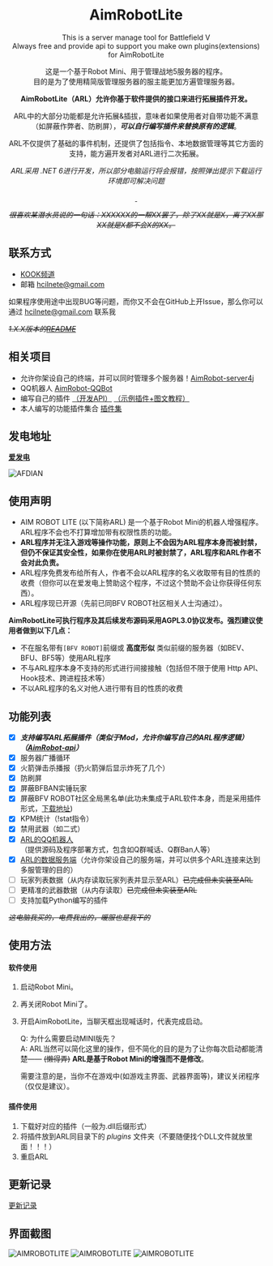 <div align="center">

# AimRobotLite
This is a server manage tool for Battlefield V  
Always free and provide api to support you make own plugins(extensions) for AimRobotLite

这是一个基于Robot Mini、用于管理战地5服务器的程序。  
目的是为了使用精简版管理服务器的服主能更加方遍管理服务器。  

**AimRobotLite（ARL）允许你基于软件提供的接口来进行拓展插件开发。**

ARL中的大部分功能都是允许拓展&插拔，意味者如果使用者对自带功能不满意（如屏蔽作弊者、防刷屏），***可以自行编写插件来替换原有的逻辑***。  

ARL不仅提供了基础的事件机制，还提供了包括指令、本地数据管理等其它方面的支持，能方遍开发者对ARL进行二次拓展。

*ARL采用 .NET 6进行开发，所以部分电脑运行将会报错，按照弹出提示下载运行环境即可解决问题*

<p> 
  <a href="mailto:hcilnete@gmail.com"><img src="https://img.shields.io/badge/Email-hcilnete@gmail.com-blue" height="16px" /> </a>
  <a href="https://github.com/H4rry217/AimRobotLite/releases"><img src="https://img.shields.io/badge/Release下载-AimRobotLite-blue" height="16px" /> </a>
</p> 

*~~很喜欢某潜水员说的一句话：XXXXXX的一帮XX罢了，除了XX就是X，离了XX那XX就是X都不会X的XX。~~*

</div>

## 联系方式
- [KOOK频道](https://kook.top/WnrGai)  
- 邮箱 hcilnete@gmail.com


如果程序使用途中出现BUG等问题，而你又不会在GitHub上开Issue，那么你可以通过 hcilnete@gmail.com 联系我  

*~~1.X.X版本的[README](_resources/README2.md)~~*

## 相关项目

- 允许你架设自己的终端，并可以同时管理多个服务器！[AimRobot-server4j](https://github.com/H4rry217/AimRobot-server4j)
- QQ机器人 [AimRobot-QQBot](https://github.com/H4rry217/AimRobot-QQBot)
- 编写自己的插件 [（开发API）](https://github.com/H4rry217/AimRobot-api) [（示例插件+图文教程）](https://github.com/H4rry217/ar-example-plugin)
- 本人编写的功能插件集合 [插件集](https://github.com/H4rry217/arl-thiry-plugins)

## 发电地址
**[爱发电](https://afdian.net/a/h4rry217)**

![AFDIAN](_resources/afdian-H4rry217.jpg "二维码")

## 使用声明 
* AIM ROBOT LITE (以下简称ARL) 是一个基于Robot Mini的机器人增强程序。ARL程序不会也不打算增加带有权限性质的功能。
* **ARL程序并无注入游戏等操作功能，原则上不会因为ARL程序本身而被封禁，但仍不保证其安全性，如果你在使用ARL时被封禁了，ARL程序和ARL作者不会对此负责。**
* ARL程序免费发布给所有人，作者不会以ARL程序的名义收取带有目的性质的收费（但你可以在爱发电上赞助这个程序，不过这个赞助不会让你获得任何东西）。
* ARL程序现已开源（先前已同BFV ROBOT社区相关人士沟通过）。  

__AimRobotLite可执行程序及其后续发布源码采用AGPL3.0协议发布。强烈建议使用者做到以下几点：__  
* 不在服名带有`[BFV ROBOT]`前缀或 __高度形似__ 类似前缀的服务器（如BEV、BFU、BF5等）使用ARL程序
* 不与ARL程序本身不支持的形式进行间接接触（包括但不限于使用 Http API、Hook技术、跨进程技术等）
* 不以ARL程序的名义对他人进行带有目的性质的收费

## 功能列表
- [x] ***支持编写ARL拓展插件（类似于Mod，允许你编写自己的ARL程序逻辑）（[AimRobot-api](https://github.com/H4rry217/AimRobot-api)）***
- [x] 服务器广播循环
- [x] 火箭弹击杀播报（扔火箭弹后显示炸死了几个）
- [x] 防刷屏
- [x] 屏蔽BFBAN实锤玩家
- [x] 屏蔽BFV ROBOT社区全局黑名单(此功未集成于ARL软件本身，而是采用插件形式，[下载地址](https://github.com/H4rry217/arl-thiry-plugins/blob/master/bfvrobot-anticheat/bfvrobot-anticheat.dll))
- [x] KPM统计（!stat指令）
- [x] 禁用武器（如二式） 
- [x] [ARL的QQ机器人](https://github.com/H4rry217/AimRobot-QQBot)（提供源码及程序部署方式，包含如Q群喊话、Q群Ban人等）
- [x] [ARL的数据服务端](https://github.com/H4rry217/AimRobot-server4j)（允许你架设自己的服务端，并可以供多个ARL连接来达到多服管理的目的）
- [ ] 玩家列表数据（从内存读取玩家列表并显示至ARL）~~已完成但未实装至ARL~~
- [ ] 更精准的武器数据（从内存读取）~~已完成但未实装至ARL~~
- [ ] 支持加载Python编写的插件

*~~这电脑我买的，电费我出的，暖服也是我干的~~*

## 使用方法

#### 软件使用
1. 启动Robot Mini。
2. 再关闭Robot Mini了。
3. 开启AimRobotLite，当聊天框出现喊话时，代表完成启动。

	Q: 为什么需要启动MINI版先？  
A: ARL当然可以简化这里的操作，但不简化的目的是为了让你每次启动都能清楚—— ~~(懒得弄)~~ __ARL是基于Robot Mini的增强而不是修改__。

	需要注意的是，当你不在游戏中(如游戏主界面、武器界面等)，建议关闭程序（仅仅是建议）。
	
#### 插件使用
1. 下载好对应的插件（一般为.dll后缀形式）
2. 将插件放到ARL同目录下的 *plugins* 文件夹（不要随便找个DLL文件就放里面！！！）
3. 重启ARL

## 更新记录
[更新记录](_resources/update.md)

## 界面截图
![AIMROBOTLITE](_resources/sc1.png)
![AIMROBOTLITE](_resources/sc2.png)
![AIMROBOTLITE](_resources/sc3.png)
